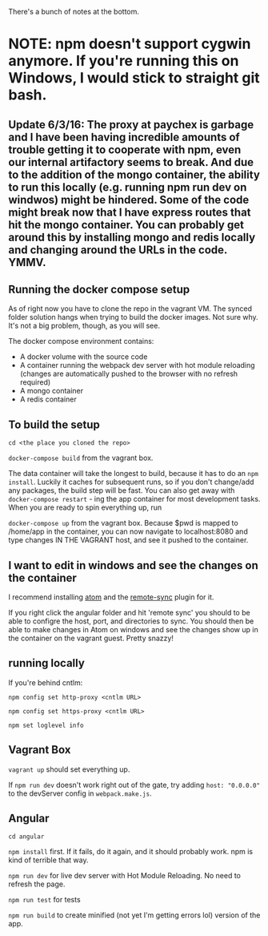 There's a bunch of notes at the bottom.

# NOTE: npm doesn't support cygwin anymore.  If you're running this on Windows, I would stick to straight git bash. #

## Update 6/3/16:  The proxy at paychex is garbage and I have been having incredible amounts of trouble getting it to cooperate with npm, even our internal artifactory seems to break.  And due to the addition of the mongo container, the ability to run this locally (e.g. running npm run dev on windwos) might be hindered.  Some of the code might break now that I have express routes that hit the mongo container.  You can probably get around this by installing mongo and redis locally and changing around the URLs in the code.  YMMV. ##

## Running the docker compose setup ##

As of right now you have to clone the repo in the vagrant VM.  The synced folder solution hangs when trying to build the docker images.  Not sure why.  It's not a big problem, though, as you will see.

The docker compose environment contains:

+ A docker volume with the source code
+ A container running the webpack dev server with hot module reloading (changes are automatically pushed to the browser with no refresh required)
+ A mongo container
+ A redis container

## To build the setup ##

`cd <the place you cloned the repo>`

`docker-compose build` from the vagrant box.

The data container will take the longest to build, because it has to do an `npm install`.  Luckily it caches for subsequent runs, so if you don't change/add any packages, the build step will be fast.  You can also get away with `docker-compose restart` - ing the app container for most development tasks.  When you are ready to spin everything up, run

`docker-compose up`  from the vagrant box.  Because $pwd is mapped to /home/app in the container, you can now navigate to localhost:8080 and type changes IN THE VAGRANT host, and see it pushed to the container.  

##  I want to edit in windows and see the changes on the container ##

I recommend installing [atom](http://atom.io) and the [remote-sync](https://github.com/yongkangchen/remote-sync) plugin for it.

If you right click the angular folder and hit 'remote sync' you should to be able to configre the host, port, and directories to sync.  You should then be able to make changes in Atom on windows and see the changes show up in the container on the vagrant guest.  Pretty snazzy!


## running locally ##

If you're behind cntlm:

`npm config set http-proxy <cntlm URL>`

`npm config set https-proxy <cntlm URL>`

`npm set loglevel info`

## Vagrant Box ##

`vagrant up` should set everything up.

If `npm run dev` doesn't work right out of the gate, try adding `host: "0.0.0.0"` to the devServer config in `webpack.make.js`.

## Angular ##

`cd angular`

`npm install` first.  If it fails, do it again, and it should probably work.  npm is kind of terrible that way.

`npm run dev` for live dev server with Hot Module Reloading.  No need to refresh the page.

`npm run test` for tests

`npm run build` to create minified (not yet I'm getting errors lol) version of the app.
